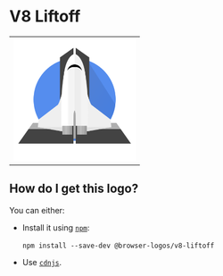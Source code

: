 # V8 Liftoff

<table>
    <tr height=230>
        <td>
            <a href="https://github.com/alrra/browser-logos/tree/b775631ddf189ab5b4d29ceb3f48c7540d12c871/src/v8-liftoff">
                <img width=220 src="https://raw.githubusercontent.com/alrra/browser-logos/b775631ddf189ab5b4d29ceb3f48c7540d12c871/src/v8-liftoff/v8-liftoff.svg?sanitize=true" alt="V8 Liftoff browser logo">
            </a>
        </td>
    </tr>
</table>

## How do I get this logo?

You can either:

* Install it using [`npm`][npm]:

  `npm install --save-dev @browser-logos/v8-liftoff`

* Use [`cdnjs`][cdnjs].

<!-- Link labels: -->

[cdnjs]: https://cdnjs.com/libraries/browser-logos
[npm]: https://www.npmjs.com/
